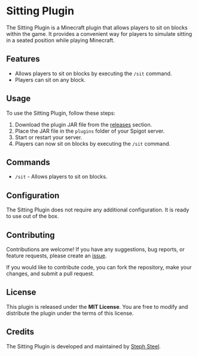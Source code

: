 # Sitting Plugin

The Sitting Plugin is a Minecraft plugin that allows players to sit on blocks within the game. It provides a convenient way for players to simulate sitting in a seated position while playing Minecraft.

## Features

- Allows players to sit on blocks by executing the `/sit` command.
- Players can sit on any block.

## Usage

To use the Sitting Plugin, follow these steps:

1. Download the plugin JAR file from the [releases](https://github.com/StephSteel/SittingPlugin/releases/tag/sitting) section.
2. Place the JAR file in the `plugins` folder of your Spigot server.
3. Start or restart your server.
4. Players can now sit on  blocks by executing the `/sit` command.

## Commands

- `/sit` - Allows players to sit on blocks.

## Configuration

The Sitting Plugin does not require any additional configuration. It is ready to use out of the box.

## Contributing

Contributions are welcome! If you have any suggestions, bug reports, or feature requests, please create an [issue](https://github.com/StephSteel/SittingPlugin/issues).

If you would like to contribute code, you can fork the repository, make your changes, and submit a pull request.

## License

This plugin is released under the **MIT License**. You are free to modify and distribute the plugin under the terms of this license.

## Credits

The Sitting Plugin is developed and maintained by [Steph Steel](https://github.com/StephSteel).

